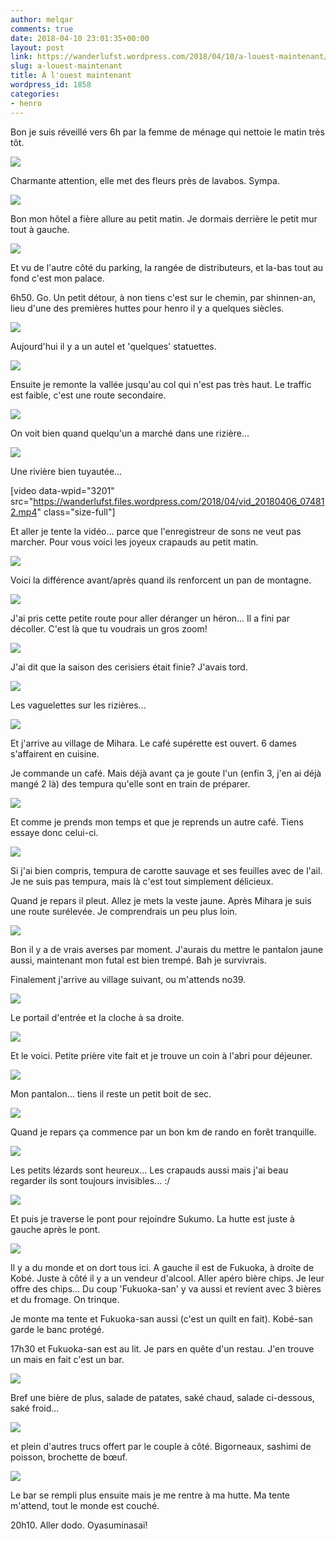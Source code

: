 ```yaml
---
author: melqar
comments: true
date: 2018-04-10 23:01:35+00:00
layout: post
link: https://wanderlufst.wordpress.com/2018/04/10/a-louest-maintenant/
slug: a-louest-maintenant
title: À l'ouest maintenant
wordpress_id: 1858
categories:
- henro
---
```


Bon je suis réveillé vers 6h par la femme de ménage qui nettoie le matin très tôt.  
  
![](https://wanderlufst.files.wordpress.com/2018/04/img_20180406_064047246343074.jpg)  
  
Charmante attention, elle met des fleurs près de lavabos. Sympa.  
  
![](https://wanderlufst.files.wordpress.com/2018/04/img_20180406_064429-1272601041.jpg)  
  
Bon mon hôtel a fière allure au petit matin. Je dormais derrière le petit mur tout à gauche.  
  
![](https://wanderlufst.files.wordpress.com/2018/04/img_20180406_065011-1699477327.jpg)  
  
Et vu de l'autre côté du parking, la rangée de distributeurs, et la-bas tout au fond c'est mon palace.  
  
6h50. Go. Un petit détour, à non tiens c'est sur le chemin, par shinnen-an, lieu d'une des premières huttes pour henro il y a quelques siècles.  
  
![](https://wanderlufst.files.wordpress.com/2018/04/img_20180406_0701391832792556.jpg)  
  
Aujourd'hui il y a un autel et 'quelques' statuettes.  
  
![](https://wanderlufst.files.wordpress.com/2018/04/img_20180406_070152538352824.jpg)  
  
Ensuite je remonte la vallée jusqu'au col qui n'est pas très haut. Le traffic est faible, c'est une route secondaire.  
  
![](https://wanderlufst.files.wordpress.com/2018/04/img_20180406_070721-1097436700.jpg)  
  
On voit bien quand quelqu'un a marché dans une rizière...  
  
![](https://wanderlufst.files.wordpress.com/2018/04/img_20180406_0713081125463778.jpg)  
  
Une rivière bien tuyautée...  
  
[video data-wpid="3201" src="https://wanderlufst.files.wordpress.com/2018/04/vid_20180406_074812.mp4" class="size-full"]  
  
Et aller je tente la vidéo... parce que l'enregistreur de sons ne veut pas marcher. Pour vous voici les joyeux crapauds au petit matin.  
  
![](https://wanderlufst.files.wordpress.com/2018/04/img_20180406_083642885949265.jpg)  
  
Voici la différence avant/après quand ils renforcent un pan de montagne.  
  
![](https://wanderlufst.files.wordpress.com/2018/04/img_20180406_083954166145403.jpg)  
  
J'ai pris cette petite route pour aller déranger un héron... Il a fini par décoller. C'est là que tu voudrais un gros zoom!  
  
![](https://wanderlufst.files.wordpress.com/2018/04/img_20180406_090219-1459478243.jpg)  
  
J'ai dit que la saison des cerisiers était finie? J'avais tord.  
  
![](https://wanderlufst.files.wordpress.com/2018/04/img_20180406_084131898637956.jpg)  
  
Les vaguelettes sur les rizières...  
  
![](https://wanderlufst.files.wordpress.com/2018/04/img_20180406_105953-1138856394.jpg)  
  
Et j'arrive au village de Mihara. Le café supérette est ouvert. 6 dames s'affairent en cuisine.  
  
Je commande un café. Mais déjà avant ça je goute l'un (enfin 3, j'en ai déjà mangé 2 là) des tempura qu'elle sont en train de préparer.  
  
![](https://wanderlufst.files.wordpress.com/2018/04/img_20180406_094647-1527609509.jpg)  
  
Et comme je prends mon temps et que je reprends un autre café. Tiens essaye donc celui-ci.  
  
![](https://wanderlufst.files.wordpress.com/2018/04/img_20180406_101628910032550.jpg)  
  
Si j'ai bien compris, tempura de carotte sauvage et ses feuilles avec de l'ail. Je ne suis pas tempura, mais là c'est tout simplement délicieux.  
  
Quand je repars il pleut. Allez je mets la veste jaune. Après Mihara je suis une route surélevée. Je comprendrais un peu plus loin.  
  
![](https://wanderlufst.files.wordpress.com/2018/04/img_20180406_114503-71726711.jpg)  
  
Bon il y a de vrais averses par moment. J'aurais du mettre le pantalon jaune aussi, maintenant mon futal est bien trempé. Bah je survivrais.  
  
Finalement j'arrive au village suivant, ou m'attends no39.  
  
![](https://wanderlufst.files.wordpress.com/2018/04/img_20180406_1308292051400464.jpg)  
  
Le portail d'entrée et la cloche à sa droite.  
  
![](https://wanderlufst.files.wordpress.com/2018/04/img_20180406_130813-1438829878.jpg)  
  
Et le voici. Petite prière vite fait et je trouve un coin à l'abri pour déjeuner.  
  
![](https://wanderlufst.files.wordpress.com/2018/04/img_20180406_131141-1416570373.jpg)  
  
Mon pantalon... tiens il reste un petit boit de sec.  
  
![](https://wanderlufst.files.wordpress.com/2018/04/img_20180406_141319-294884738.jpg)  
  
Quand je repars ça commence par un bon km de rando en forêt tranquille.  
  
![](https://wanderlufst.files.wordpress.com/2018/04/img_20180406_145230-1674027421.jpg)  
  
Les petits lézards sont heureux... Les crapauds aussi mais j'ai beau regarder ils sont toujours invisibles... :/  
  
![](https://wanderlufst.files.wordpress.com/2018/04/img_20180406_153342-1276445706.jpg)  
  
Et puis je traverse le pont pour rejoindre Sukumo. La hutte est juste à gauche après le pont.  
  
![](https://wanderlufst.files.wordpress.com/2018/04/img_20180406_170350553169038.jpg)  
  
Il y a du monde et on dort tous ici. A gauche il est de Fukuoka, à droite de Kobé. Juste à côté il y a un vendeur d'alcool. Aller apéro bière chips. Je leur offre des chips... Du coup 'Fukuoka-san' y va aussi et revient avec 3 bières et du fromage. On trinque.  
  
Je monte ma tente et Fukuoka-san aussi (c'est un quilt en fait). Kobé-san garde le banc protégé.  
  
17h30 et Fukuoka-san est au lit. Je pars en quête d'un restau. J'en trouve un mais en fait c'est un bar.  
  
![](https://wanderlufst.files.wordpress.com/2018/04/img_20180406_1840031030541790.jpg)  
  
Bref une bière de plus, salade de patates, saké chaud, salade ci-dessous, saké froid...  
  
![](https://wanderlufst.files.wordpress.com/2018/04/img_20180406_18462240049594.jpg)  
  
et plein d'autres trucs offert par le couple à côté. Bigorneaux, sashimi de poisson, brochette de bœuf.  
  
![](https://wanderlufst.files.wordpress.com/2018/04/img_20180406_184025-1045797421.jpg)  
  
Le bar se rempli plus ensuite mais je me rentre à ma hutte. Ma tente m'attend, tout le monde est couché.  
  
20h10. Aller dodo. Oyasuminasaï!
